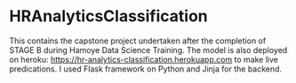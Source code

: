 # HRAnalyticsClassification
This contains the capstone project undertaken after the completion of STAGE B during Hamoye Data Science Training.
The model is also deployed on heroku: https://hr-analytics-classification.herokuapp.com to make live predications.
I used Flask framework on Python and Jinja for the backend.
